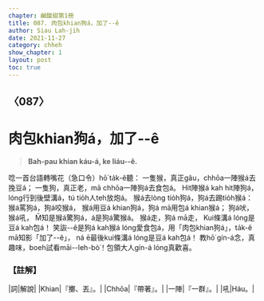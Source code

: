 ```yaml
---
chapter: 鹹酸甜第1冊
title: 087. 肉包khian狗á，加了--ê
author: Siau Lah-jih
date: 2021-11-27
category: chheh
show_chapter: 1
layout: post
toc: true
---
```

  
## 〈087〉
# 肉包khian狗á，加了--ê
>**Bah-pau khian káu-á, ke liáu--ê.**

 
唸一首台語轉嘴花（急口令）hō͘ ta̍k-ê聽：
一隻猴，真正gâu，chhōa一陣猴á去挽豆á；
一隻狗，真正老，mā chhōa一陣狗á去食包á。
Hit陣猴á kah hit陣狗á，lóng行到後壁溝á，tú tio̍h人teh放炮á。
猴á去lòng tio̍h狗á，狗á去踢tio̍h猴á：
猴á罵狗á，狗á咬猴á，
猴á用豆á khian狗á，狗á mā用包á khian猴á；
狗á吠，猴á吼，
M̄知是猴á驚狗á，á是狗á驚猴á。
猴á走，狗á mā走，
Kui條溝á lóng是豆á kah包á！ 
笑詼--ê是狗á kah猴á lóng愛食包á，用「肉包khian狗á」，ta̍k-ê mā知影「加了--ê」， 
ná ē最後kui條溝á lóng是豆á kah包á！
教hō͘ gín-á念，真趣味，boeh試看māi--leh-bò͘！包領大人gín-á lóng真歡喜。


### 【註解】

|詞|解說|
|Khian|『擲、丟』。|
|Chhōa|『帶著』。|
|一陣|『一群』。|
|吼|Háu。|